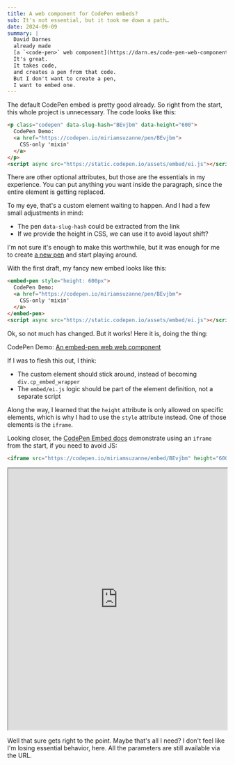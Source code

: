 ```yaml
---
title: A web component for CodePen embeds?
sub: It's not essential, but it took me down a path…
date: 2024-09-09
summary: |
  David Darnes
  already made
  [a `<code-pen>` web component](https://darn.es/code-pen-web-component/).
  It's great.
  It takes code,
  and creates a pen from that code.
  But I don't want to create a pen,
  I want to embed one.
---
```


The default CodePen embed is pretty good already.
So right from the start,
this whole project is unnecessary.
The code looks like this:

```html
<p class="codepen" data-slug-hash="BEvjbm" data-height="600">
  CodePen Demo:
  <a href="https://codepen.io/miriamsuzanne/pen/BEvjbm">
    CSS-only 'mixin'
  </a>
</p>
<script async src="https://static.codepen.io/assets/embed/ei.js"></script>
```

There are other optional attributes,
but those are the essentials in my experience.
You can put anything you want inside the paragraph,
since the entire element is getting replaced.

To my eye,
that's a custom element waiting to happen.
And I had a few small adjustments in mind:

- The pen `data-slug-hash` could be extracted from the link
- If we provide the height in CSS,
  we can use it to avoid layout shift?

I'm not sure it's enough to make this worthwhile,
but it was enough for me to create
[a new pen](https://codepen.io/miriamsuzanne/pen/JjQxzYR?editors=1010)
and start playing around.

With the first draft,
my fancy new embed looks like this:

```html
<embed-pen style="height: 600px">
  CodePen Demo:
  <a href="https://codepen.io/miriamsuzanne/pen/BEvjbm">
    CSS-only 'mixin'
  </a>
</embed-pen>
<script async src="https://static.codepen.io/assets/embed/ei.js"></script>
```

Ok, so not much has changed.
But it works!
Here it is, doing the thing:

<embed-pen style="height: 600px">
  CodePen Demo:
  <a href="https://codepen.io/miriamsuzanne/pen/BEvjbm">
    An embed-pen web web component
  </a>
</embed-pen>
<script src="https://codepen.io/miriamsuzanne/pen/JjQxzYR.js"></script>
<script async src="https://static.codepen.io/assets/embed/ei.js"></script>

If I was to flesh this out,
I think:

- The custom element should stick around,
  instead of becoming `div.cp_embed_wrapper`
- The `embed/ei.js` logic should be part of the element definition,
  not a separate script

Along the way,
I learned that the `height` attribute
is only allowed on specific elements,
which is why I had to use the `style` attribute instead.
One of those elements is the `iframe`.

Looking closer,
the [CodePen Embed docs](https://blog.codepen.io/documentation/embedded-pens/)
demonstrate using an `iframe` from the start,
if you need to avoid JS:

```html
<iframe src="https://codepen.io/miriamsuzanne/embed/BEvjbm" height="600" width="100%" loading="lazy"></iframe>
```

<iframe src="https://codepen.io/miriamsuzanne/embed/BEvjbm" height="600" width="100%" loading="lazy"></iframe>

Well that sure gets right to the point.
Maybe that's all I need?
I don't feel like I'm losing essential behavior, here.
All the parameters are still available via the URL.
